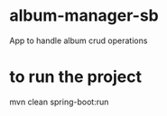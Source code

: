 # album-manager-sb
App to handle album crud operations

# to run the project 

mvn clean spring-boot:run